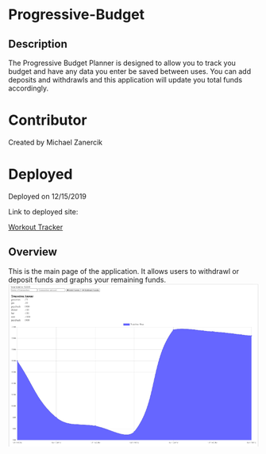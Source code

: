 # Progressive-Budget

## Description
The Progressive Budget Planner is designed to allow you to track you budget and have any data you enter be saved between uses. You can add deposits and withdrawls and this application will update you total funds accordingly.

# Contributor
Created by Michael Zanercik

# Deployed

Deployed on 12/15/2019

Link to deployed site:

[Workout Tracker](https://protected-dawn-37579.herokuapp.com/)

## Overview

This is the main page of the application. It allows users to withdrawl or deposit funds and graphs your remaining funds. 
![screen1](public\assets\screencap.PNG)








